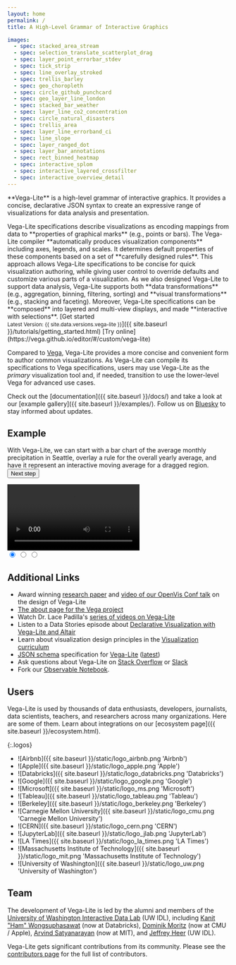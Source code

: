 ```yaml
---
layout: home
permalink: /
title: A High-Level Grammar of Interactive Graphics

images:
  - spec: stacked_area_stream
  - spec: selection_translate_scatterplot_drag
  - spec: layer_point_errorbar_stdev
  - spec: tick_strip
  - spec: line_overlay_stroked
  - spec: trellis_barley
  - spec: geo_choropleth
  - spec: circle_github_punchcard
  - spec: geo_layer_line_london
  - spec: stacked_bar_weather
  - spec: layer_line_co2_concentration
  - spec: circle_natural_disasters
  - spec: trellis_area
  - spec: layer_line_errorband_ci
  - spec: line_slope
  - spec: layer_ranged_dot
  - spec: layer_bar_annotations
  - spec: rect_binned_heatmap
  - spec: interactive_splom
  - spec: interactive_layered_crossfilter
  - spec: interactive_overview_detail
---
```


<p class="lead" markdown="1">
  **Vega-Lite** is a high-level grammar of interactive graphics. It provides a concise, declarative JSON syntax to create an expressive range of visualizations for data analysis and presentation.
</p>

<span class="lead-columns">
  <span>
    Vega-Lite specifications describe visualizations as encoding mappings from data to **properties of graphical marks** (e.g., points or bars).
    The Vega-Lite compiler **automatically produces visualization components** including axes, legends, and scales.
    It determines default properties of these components based on a set of **carefully designed rules**.
    This approach allows Vega-Lite specifications to be concise for quick visualization authoring, while giving user control to override defaults and customize various parts of a visualization.
    As we also designed Vega-Lite to support data analysis, Vega-Lite supports both **data transformations** (e.g., aggregation, binning, filtering, sorting) and **visual transformations** (e.g., stacking and faceting).
    Moreover, Vega-Lite specifications can be **composed** into layered and multi-view displays, and made **interactive with selections**.
  </span>
  <span class="lead-buttons">
  [Get started<br><small>Latest Version: {{ site.data.versions.vega-lite }}</small>]({{ site.baseurl }}/tutorials/getting_started.html)
  [Try online](https://vega.github.io/editor/#/custom/vega-lite)
  </span>
</span>

Compared to [Vega](https://vega.github.io/vega), Vega-Lite provides a more concise and convenient form to author common visualizations. As Vega-Lite can compile its specifications to Vega specifications, users may use Vega-Lite as the _primary_ visualization tool and, if needed, transition to use the lower-level Vega for advanced use cases.

Check out the [documentation]({{ site.baseurl }}/docs/) and take a look at our [example gallery]({{ site.baseurl }}/examples/). Follow us on [Bluesky](https://bsky.app/profile/vega-vis.bsky.social) to stay informed about updates.

## Example

<div id="carousel" class="carousel">
  <p>
    With Vega-Lite, we can start with a <a class="slide-nav" data-slide="0" data-state="active">bar chart of the average monthly precipitation</a> in Seattle, <a class="slide-nav" data-slide="1">overlay a rule for the overall yearly average</a>, and have it represent <a class="slide-nav" data-slide="2">an interactive moving average for a dragged region</a>. <button class="next-slide">Next step</button>
  </p>

  <div class="slides">
    <div class="slide" data-state="active">
      <div class="vl-example" data-name="bar_month"></div>
    </div>
    <div class="slide">
      <div class="vl-example" data-name="layer_bar_month"></div>
    </div>
    <div class="slide video-demo">
      <div class="vl-example" data-name="selection_layer_bar_month"></div>
      <video loop>
        <source src="{{ site.baseurl }}/static/moving-avg.mp4" type="video/mp4">
      </video>
    </div>
  </div>
  <div class="indicators">
    <input class="indicator" name="indicator" data-slide="0" data-state="active" checked type="radio" />
    <input class="indicator" name="indicator" data-slide="1" type="radio" />
    <input class="indicator" name="indicator" data-slide="2" type="radio" />
  </div>
</div>

## Additional Links

- Award winning [research paper](https://idl.cs.washington.edu/papers/vega-lite) and [video of our OpenVis Conf talk](https://www.youtube.com/watch?v=9uaHRWj04D4) on the design of Vega-Lite
- [The about page for the Vega project](https://vega.github.io/vega/about/)
- Watch Dr. Lace Padilla's [series of videos on Vega-Lite](https://www.youtube.com/playlist?list=PLe9dkYfBBHFktHd5Tn2FAlADEbQ70kUSp)
- Listen to a Data Stories episode about [Declarative Visualization with Vega-Lite and Altair](http://datastori.es/121-declarative-visualization-with-vega-lite-and-altair-with-dominik-moritz-jacob-vanderplas-kanit-ham-wongsuphasawat/)
- Learn about visualization design principles in the [Visualization curriculum](https://observablehq.com/@uwdata/data-visualization-curriculum?collection=@uwdata/visualization-curriculum)
- [JSON schema](http://json-schema.org/) specification for [Vega-Lite](https://github.com/vega/schema) ([latest](https://vega.github.io/schema/vega-lite/v6.json))
- Ask questions about Vega-Lite on [Stack Overflow](https://stackoverflow.com/tags/vega-lite) or [Slack](https://bit.ly/join-vega-slack-2022)
- Fork our [Observable Notebook](https://beta.observablehq.com/@domoritz/vega-lite-demo).

## Users

Vega-Lite is used by thousands of data enthusiasts, developers, journalists, data scientists, teachers, and researchers across many organizations. Here are some of them. Learn about integrations on our [ecosystem page]({{ site.baseurl }}/ecosystem.html).

{:.logos}

- ![Airbnb]({{ site.baseurl }}/static/logo_airbnb.png 'Airbnb')
- ![Apple]({{ site.baseurl }}/static/logo_apple.png 'Apple')
- ![Databricks]({{ site.baseurl }}/static/logo_databricks.png 'Databricks')
- ![Google]({{ site.baseurl }}/static/logo_google.png 'Google')
- ![Microsoft]({{ site.baseurl }}/static/logo_ms.png 'Microsoft')
- ![Tableau]({{ site.baseurl }}/static/logo_tableau.png 'Tableau')
- ![Berkeley]({{ site.baseurl }}/static/logo_berkeley.png 'Berkeley')
- ![Carnegie Mellon University]({{ site.baseurl }}/static/logo_cmu.png 'Carnegie Mellon University')
- ![CERN]({{ site.baseurl }}/static/logo_cern.png 'CERN')
- ![JupyterLab]({{ site.baseurl }}/static/logo_jlab.png 'JupyterLab')
- ![LA Times]({{ site.baseurl }}/static/logo_la_times.png 'LA Times')
- ![Massachusetts Institute of Technology]({{ site.baseurl }}/static/logo_mit.png 'Massachusetts Institute of Technology')
- ![University of Washington]({{ site.baseurl }}/static/logo_uw.png 'University of Washington')

## Team

The development of Vega-Lite is led by the alumni and members of the [University of Washington Interactive Data Lab](https://idl.cs.washington.edu) (UW IDL), including [Kanit "Ham" Wongsuphasawat](https://kanitw.github.io) (now at Databricks), [Dominik Moritz](https://bsky.app/profile/domoritz.de) (now at CMU / Apple), [Arvind Satyanarayan](https://bsky.app/profile/arvind.bsky.social) (now at MIT), and [Jeffrey Heer](https://bsky.app/profile/jheer.org) (UW IDL).

Vega-Lite gets significant contributions from its community. Please see the [contributors page](https://github.com/vega/vega-lite/graphs/contributors) for the full list of contributors.
